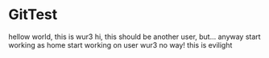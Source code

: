 # GitTest
hellow world, this is wur3
hi, this should be another user, but... anyway
start working as home
start working on user wur3
no way! this is evilight
